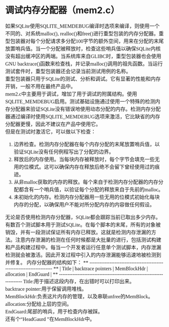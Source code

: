 # 调试内存分配器（mem2.c）
<font face="微软雅黑" size="3px">

如果SQLite使用SQLITE_MEMDEBUG编译时选项来编译，则使用一个不同的、对系统malloc(), realloc()和free()进行重型包装的内存分配器。重型包装器对每个分配请求多分配100字节的额外空间，用来在分配的末尾放置哨兵值。当一个分配被释放时，检查这些哨兵值以确保SQLite内核没有超出缓冲区的两端。当系统库来自GLIBC时，重型包装器也会使用GNU backtrace()函数来检查栈，并记录malloc()调用的祖先函数。当运行测试套件时，重型包装器还会记录当前测试用例的名称。  
重型包装器只用于SQLite的测试、分析和调试。它有显著的性能和内存开销，一般不用在最终产品中。  
mem2.c中主要用于调试，增加了用于调试的附属结构。使用SQLITE_MEMDEBUG启用。测试基础设施通过使用一个特殊的检测内存分配器来验证SQLite没有错误地使用动态分配的内存。检测内存分配器通过编译时使用SQLITE_MEMDEBUG选项来激活，它比缺省的内存分配器更慢，因此不建议在产品中使用它。  
但是在测试时激活它，可以做以下检查：
1. 边界检查。检测内存分配器在每个内存分配的末尾放置哨兵值，以验证SQLite没有任何例程写出了分配的边界。
2. 释放后的内存使用。当每块内存被释放时，每个字节会填充一些无用的位模式。这可以确保内存在释放后绝不会留下曾经使用过的痕迹。
3. 从非malloc获取的内存的释放。每个来自于检测内存分配器的内存分配都含有一个哨兵值，以验证每个分配的释放来自于先前的malloc。
4. 未初始化的内存。检测内存分配器用一些无用的位模式初始化每块内存的分配，以确保用户不能对所分配内存的内容做任何假设。

无论是否使用检测内存分配器，SQLite都会跟踪当前已取出多少内存。有数百个测试脚本用于测试SQLite。在每个脚本的末尾，所有的对象被销毁，并有一段测试保证所有内存已释放。这就是检测内存泄漏的方法。注意内存泄漏的检测在任何时候都是大批量的进行，包括测试构建和产品构建过程中。每当一个开发者运行任意单个测试脚本，内存泄漏检测就会被激活。因此开发过程中引入的内存泄漏能够迅速地被检测到并修复。
内存分配器的结构如下：
	**  ------------------------------------------------------------------------
	**  | Title |  backtrace pointers |  MemBlockHdr |  allocation |  EndGuard |
	**  ------------------------------------------------------------------------
Title:用于描述这段内存，在出错时可以打印出来。  
backtrace pointer:用于保留调用堆栈。  
MemBlockHdr:负责这片内存的管理，以及串联unfree的MemBlock。  
allocation:分配给上层的空间。  
EndGuard:尾部的哨兵，用于检查内存被踩。  
还有个“HeadGaurd ”在MemBlockHdr中。  


